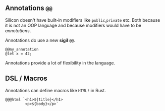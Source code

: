 ## Annotations `@@`

Silicon doesn't have built-in modifiers like `public`,`private` etc. Both because it is not
an OOP language and because modifiers would have to be _annotations_.

Annotations do use a new **sigil** `@@`.

    @@my_annotation
    @let x = 42;

Annotations provide a lot of flexibility in the language.

## DSL / Macros

Annotations can define macros like `HTML!` in Rust.

    @@@html `<h1>${title}</h1>
             <p>${body}</p>`
